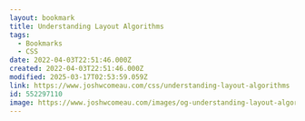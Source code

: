 ```yaml
---
layout: bookmark
title: Understanding Layout Algorithms
tags:
  - Bookmarks
  - CSS
date: 2022-04-03T22:51:46.000Z
created: 2022-04-03T22:51:46.000Z
modified: 2025-03-17T02:53:59.059Z
link: https://www.joshwcomeau.com/css/understanding-layout-algorithms
id: 552297110
image: https://www.joshwcomeau.com/images/og-understanding-layout-algorithms.png
---
```

